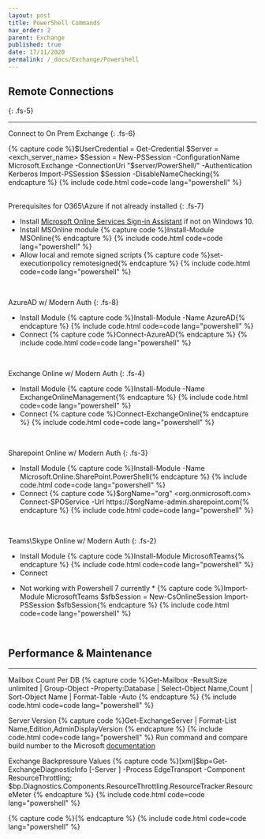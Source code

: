 ```yaml
---
layout: post
title: PowerShell Commands
nav_order: 2
parent: Exchange
published: true
date: 17/11/2020
permalink: /_docs/Exchange/Powershell
---
```

## Remote Connections
{: .fs-5}

---
 Connect to On Prem Exchange
{: .fs-6}

{% capture code %}$UserCredential = Get-Credential
$Server = <exch_server_name>
$Session = New-PSSession -ConfigurationName Microsoft.Exchange -ConnectionUri "$server/PowerShell/" -Authentication Kerberos
Import-PSSession $Session -DisableNameChecking{% endcapture %}
{% include code.html code=code lang="powershell" %}

<br>
Prerequisites for O365\Azure if not already installed
{: .fs-7}

- Install [Microsoft Online Services Sign-in Assistant](https://go.microsoft.com/fwlink/p/?LinkId=286152) if not on Windows 10.
- Install MSOnline module
{% capture code %}Install-Module MSOnline{% endcapture %}
{% include code.html code=code lang="powershell" %}
- Allow local and remote signed scripts
{% capture code %}set-executionpolicy remotesigned{% endcapture %}
{% include code.html code=code lang="powershell" %}
<br>

AzureAD w/ Modern Auth
{: .fs-8}

- Install Module
{% capture code %}Install-Module -Name AzureAD{% endcapture %}
{% include code.html code=code lang="powershell" %}
- Connect
{% capture code %}Connect-AzureAD{% endcapture %}
{% include code.html code=code lang="powershell" %}
<br>

Exchange Online w/ Modern Auth
{: .fs-4}

- Install Module
{% capture code %}Install-Module -Name ExchangeOnlineManagement{% endcapture %}
{% include code.html code=code lang="powershell" %}
- Connect
{% capture code %}Connect-ExchangeOnline{% endcapture %}
{% include code.html code=code lang="powershell" %}
<br>

Sharepoint Online w/ Modern Auth
{: .fs-3}

- Install Module
{% capture code %}Install-Module -Name Microsoft.Online.SharePoint.PowerShell{% endcapture %}
{% include code.html code=code lang="powershell" %}
- Connect
{% capture code %}$orgName="org" <org.onmicrosoft.com>
Connect-SPOService -Url https://$orgName-admin.sharepoint.com{% endcapture %}
{% include code.html code=code lang="powershell" %}
<br>

Teams\Skype Online w/ Modern Auth
{: .fs-2}

- Install Module
{% capture code %}Install-Module MicrosoftTeams{% endcapture %}
{% include code.html code=code lang="powershell" %}
- Connect

* Not working with Powershell 7 currently *
{% capture code %}Import-Module MicrosoftTeams
$sfbSession = New-CsOnlineSession
Import-PSSession $sfbSession{% endcapture %}
{% include code.html code=code lang="powershell" %}
<br>

## Performance & Maintenance

---
Mailbox Count Per DB
{% capture code %}Get-Mailbox -ResultSize unlimited | Group-Object -Property:Database | Select-Object Name,Count | Sort-Object Name | Format-Table -Auto {% endcapture %}
{% include code.html code=code lang="powershell" %}
<br>

Server Version
{% capture code %}Get-ExchangeServer | Format-List Name,Edition,AdminDisplayVersion {% endcapture %}
{% include code.html code=code lang="powershell" %}
Run command and compare build number to the Microsoft [documentation](https://docs.microsoft.com/en-us/exchange/new-features/build-numbers-and-release-dates?view=exchserver-2016)
<br>

Exchange Backpressure Values
{% capture code %}[xml]$bp=Get-ExchangeDiagnosticInfo [-Server <ServerIdentity> ] -Process EdgeTransport -Component ResourceThrottling; $bp.Diagnostics.Components.ResourceThrottling.ResourceTracker.ResourceMeter {% endcapture %}
{% include code.html code=code lang="powershell" %}
<br>

{% capture code %}{% endcapture %}
{% include code.html code=code lang="powershell" %}
<br>
